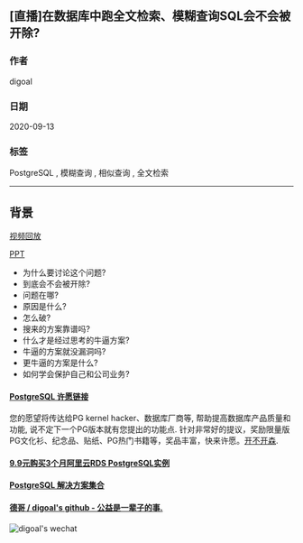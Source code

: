 ## [直播]在数据库中跑全文检索、模糊查询SQL会不会被开除?        
        
### 作者        
digoal        
        
### 日期        
2020-09-13        
        
### 标签        
PostgreSQL , 模糊查询 , 相似查询 , 全文检索         
        
----        
        
## 背景        
[视频回放](https://yq.aliyun.com/live/245189)    
    
[PPT](20200913_01_doc_001.pdf)    
    
- 为什么要讨论这个问题?    
- 到底会不会被开除?    
- 问题在哪?    
- 原因是什么?    
- 怎么破?     
- 搜来的方案靠谱吗?    
- 什么才是经过思考的牛逼方案?    
- 牛逼的方案就没漏洞吗?    
- 更牛逼的方案是什么?    
- 如何学会保护自己和公司业务?    
      
  
#### [PostgreSQL 许愿链接](https://github.com/digoal/blog/issues/76 "269ac3d1c492e938c0191101c7238216")
您的愿望将传达给PG kernel hacker、数据库厂商等, 帮助提高数据库产品质量和功能, 说不定下一个PG版本就有您提出的功能点. 针对非常好的提议，奖励限量版PG文化衫、纪念品、贴纸、PG热门书籍等，奖品丰富，快来许愿。[开不开森](https://github.com/digoal/blog/issues/76 "269ac3d1c492e938c0191101c7238216").  
  
  
#### [9.9元购买3个月阿里云RDS PostgreSQL实例](https://www.aliyun.com/database/postgresqlactivity "57258f76c37864c6e6d23383d05714ea")
  
  
#### [PostgreSQL 解决方案集合](https://yq.aliyun.com/topic/118 "40cff096e9ed7122c512b35d8561d9c8")
  
  
#### [德哥 / digoal's github - 公益是一辈子的事.](https://github.com/digoal/blog/blob/master/README.md "22709685feb7cab07d30f30387f0a9ae")
  
  
![digoal's wechat](../pic/digoal_weixin.jpg "f7ad92eeba24523fd47a6e1a0e691b59")
  
